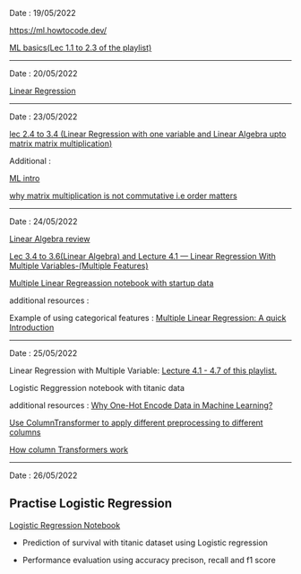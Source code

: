 Date : 19/05/2022

https://ml.howtocode.dev/

[ML basics(Lec 1.1 to 2.3 of the playlist)](https://www.youtube.com/playlist?list=PLLssT5z_DsK-h9vYZkQkYNWcItqhlRJLN)

---------------------------------------------------------------------------------------------------------
Date : 20/05/2022

[Linear Regression](https://github.com/mhuzaifadev/mlzero_to_hero/tree/main/04_Simple%20_Linear_Regression)

-----------------------------------------------------------------------------------------------------------
Date : 23/05/2022

[lec 2.4 to 3.4 (Linear Regression with one variable and Linear Algebra upto matrix matrix multiplication)](https://www.youtube.com/playlist?list=PLLssT5z_DsK-h9vYZkQkYNWcItqhlRJLN)

Additional : 

[ML intro](https://ml.howtocode.dev/)

[why matrix multiplication is not commutative i.e order matters](https://www.quora.com/Why-is-the-multiplication-of-matrices-not-a-commutative-property-so-that-AB-neq-BA)

----------------------------------------------------------------------------------------------------------

Date : 24/05/2022

[Linear Algebra review](https://towardsdatascience.com/linear-algebra-for-machine-learning-22f1d8aea83c)

[Lec 3.4 to 3.6(Linear Algebra) and Lecture 4.1 — Linear Regression With Multiple Variables-(Multiple Features)](https://www.youtube.com/playlist?list=PLLssT5z_DsK-h9vYZkQkYNWcItqhlRJLN)

[Multiple Linear Regreassion notebook with startup data](https://github.com/mhuzaifadev/mlzero_to_hero/tree/main/05%20Multiple%20Linear%20Regression)

additional resources : 

Example of using categorical features : [Multiple Linear Regression: A quick Introduction](https://www.askpython.com/python/examples/multiple-linear-regression)

------------------------------------------------------------------------------------------------------------------------------------------

Date : 25/05/2022

Linear Regression with Multiple Variable: [Lecture 4.1 - 4.7 of this playlist.](https://www.youtube.com/watch?v=PPLop4L2eGk&list=PLLssT5z_DsK-h9vYZkQkYNWcItqhlRJLN)

Logistic Reggression notebook with titanic data

additional resources :
[Why One-Hot Encode Data in Machine Learning?](https://machinelearningmastery.com/why-one-hot-encode-data-in-machine-learning)

[Use ColumnTransformer to apply different preprocessing to different columns](https://www.youtube.com/watch?v=NGq8wnH5VSo)

[How column Transformers work](https://www.analyticsvidhya.com/blog/2021/05/understanding-column-transformer-and-machine-learning-pipelines/)

------------------------------------------------------------------------------------------------------------------------------------------------------

Date : 26/05/2022

## Practise Logistic Regression

[Logistic Regression Notebook](https://github.com/EKnsl/Weekely-updates-on-codes-and-study/blob/main/ML_practice/week1_ML_%20Intro_and_supervised_learing/code/Logistic_Regression.ipynb)

- Prediction of survival with titanic dataset using Logistic regression 

- Performance evaluation using accuracy precison, recall and f1 score
